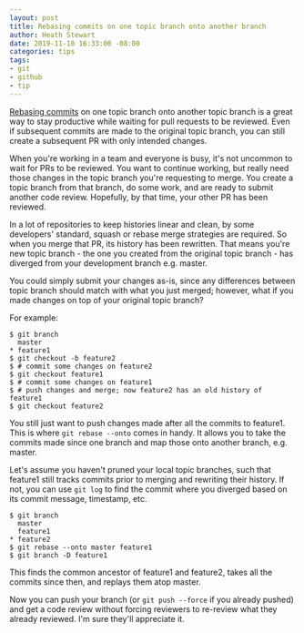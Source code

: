 ```yaml
---
layout: post
title: Rebasing commits on one topic branch onto another branch
author: Heath Stewart
date: 2019-11-10 16:33:00 -08:00
categories: tips
tags:
- git
- github
- tip
---
```


[Rebasing commits](https://git-scm.com/book/en/v2/Git-Branching-Rebasing#_more_interesting_rebases:~:text=You%20can%20also%20have%20your%20rebase%20replay%20on%20something%20other%20than%20the%20rebase%20target%20branch) on one topic branch onto another topic branch is a great way to stay productive while waiting for pull requests to be reviewed. Even if subsequent commits are made to the original topic branch, you can still create a subsequent PR with only intended changes.

When you're working in a team and everyone is busy, it's not uncommon to wait for PRs
to be reviewed. You want to continue working, but really need those changes in the topic branch
you're requesting to merge. You create a topic branch from that branch, do some work, and are
ready to submit another code review. Hopefully, by that time, your other PR has been reviewed.

In a lot of repositories to keep histories linear and clean, by some developers' standard, squash
or rebase merge strategies are required. So when you merge that PR, its history has been rewritten.
That means you're new topic branch - the one you created from the original topic branch - has diverged
from your development branch e.g. master.

You could simply submit your changes as-is, since any differences between topic branch should match
with what you just merged; however, what if you made changes on top of your original topic branch?

For example:

```shell
$ git branch
  master
* feature1
$ git checkout -b feature2
$ # commit some changes on feature2
$ git checkout feature1
$ # commit some changes on feature1
$ # push changes and merge; now feature2 has an old history of feature1
$ git checkout feature2
```

You still just want to push changes made after all the commits to feature1. This is where `git rebase --onto`
comes in handy. It allows you to take the commits made since one branch and map those onto another branch,
e.g. master.

Let's assume you haven't pruned your local topic branches, such that feature1 still tracks commits
prior to merging and rewriting their history. If not, you can use `git log` to find the commit
where you diverged based on its commit message, timestamp, etc.

```shell
$ git branch
  master
  feature1
* feature2
$ git rebase --onto master feature1
$ git branch -D feature1
```

This finds the common ancestor of feature1 and feature2, takes all the commits since then,
and replays them atop master.

Now you can push your branch (or `git push --force` if you already pushed) and get a code review
without forcing reviewers to re-review what they already reviewed. I'm sure they'll appreciate it.
